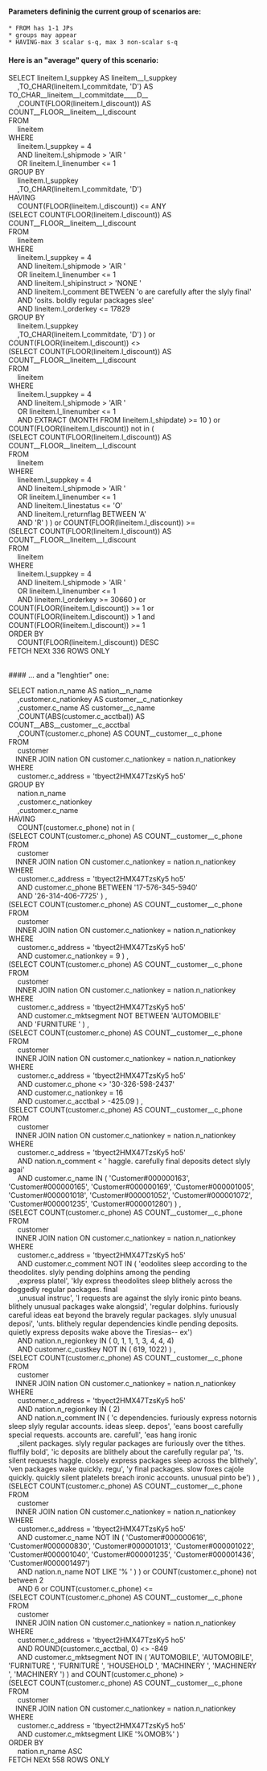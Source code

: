 
#### Parameters defininig the current group of scenarios are:
    * FROM has 1-1 JPs
    * groups may appear
    * HAVING-max 3 scalar s-q, max 3 non-scalar s-q

#### Here is an "average" query of this scenario:<br>



 SELECT lineitem.l_suppkey AS lineitem__l_suppkey<br>&emsp; ,TO_CHAR(lineitem.l_commitdate, 'D') AS TO_CHAR__lineitem__l_commitdate____D__<br>&emsp; ,COUNT(FLOOR(lineitem.l_discount)) AS COUNT__FLOOR__lineitem__l_discount<br>FROM<br>&emsp; lineitem <br>WHERE<br>&emsp; lineitem.l_suppkey =  4 <br>&emsp; AND lineitem.l_shipmode >  'AIR       ' <br>&emsp; OR lineitem.l_linenumber <=  1 <br>GROUP BY<br>&emsp; lineitem.l_suppkey <br>&emsp; ,TO_CHAR(lineitem.l_commitdate, 'D')  <br>HAVING<br>&emsp;  COUNT(FLOOR(lineitem.l_discount)) <= ANY  <br>(SELECT  COUNT(FLOOR(lineitem.l_discount)) AS COUNT__FLOOR__lineitem__l_discount <br>FROM<br>&emsp;  lineitem  <br>WHERE<br>&emsp; lineitem.l_suppkey =  4 <br>&emsp; AND lineitem.l_shipmode >  'AIR       ' <br>&emsp; OR lineitem.l_linenumber <=  1 <br>&emsp; AND lineitem.l_shipinstruct >  'NONE                     ' <br>&emsp; AND lineitem.l_comment BETWEEN  'o are carefully after the slyly final'<br>&emsp; AND 'osits. boldly regular packages slee' <br>&emsp; AND lineitem.l_orderkey <=  17829  <br>GROUP BY<br>&emsp; lineitem.l_suppkey <br>&emsp; ,TO_CHAR(lineitem.l_commitdate, 'D')  )    or COUNT(FLOOR(lineitem.l_discount)) <>  <br>(SELECT  COUNT(FLOOR(lineitem.l_discount)) AS COUNT__FLOOR__lineitem__l_discount <br>FROM<br>&emsp;  lineitem  <br>WHERE<br>&emsp; lineitem.l_suppkey =  4 <br>&emsp; AND lineitem.l_shipmode >  'AIR       ' <br>&emsp; OR lineitem.l_linenumber <=  1 <br>&emsp; AND EXTRACT (MONTH FROM lineitem.l_shipdate)  >=  10  )    or COUNT(FLOOR(lineitem.l_discount)) not in ( <br>(SELECT  COUNT(FLOOR(lineitem.l_discount)) AS COUNT__FLOOR__lineitem__l_discount <br>FROM<br>&emsp;  lineitem  <br>WHERE<br>&emsp; lineitem.l_suppkey =  4 <br>&emsp; AND lineitem.l_shipmode >  'AIR       ' <br>&emsp; OR lineitem.l_linenumber <=  1 <br>&emsp; AND lineitem.l_linestatus <=  'O' <br>&emsp; AND lineitem.l_returnflag BETWEEN  'A'<br>&emsp; AND 'R'  )  )  or COUNT(FLOOR(lineitem.l_discount)) >=  <br>(SELECT  COUNT(FLOOR(lineitem.l_discount)) AS COUNT__FLOOR__lineitem__l_discount <br>FROM<br>&emsp;  lineitem  <br>WHERE<br>&emsp; lineitem.l_suppkey =  4 <br>&emsp; AND lineitem.l_shipmode >  'AIR       ' <br>&emsp; OR lineitem.l_linenumber <=  1 <br>&emsp; AND lineitem.l_orderkey >=  30660  )    or COUNT(FLOOR(lineitem.l_discount)) >=  1   or COUNT(FLOOR(lineitem.l_discount)) >  1   and COUNT(FLOOR(lineitem.l_discount)) >=  1  <br>ORDER BY<br>&emsp; COUNT(FLOOR(lineitem.l_discount)) DESC <br>FETCH NEXt 336 ROWS ONLY


<br>#### ... and a "lenghtier" one:
<br>


 SELECT nation.n_name AS nation__n_name<br>&emsp; ,customer.c_nationkey AS customer__c_nationkey<br>&emsp; ,customer.c_name AS customer__c_name<br>&emsp; ,COUNT(ABS(customer.c_acctbal)) AS COUNT__ABS__customer__c_acctbal<br>&emsp; ,COUNT(customer.c_phone) AS COUNT__customer__c_phone<br>FROM<br>&emsp; customer<br>&emsp;INNER JOIN nation ON customer.c_nationkey = nation.n_nationkey <br>WHERE<br>&emsp; customer.c_address =  'tbyect2HMX47TzsKy5 ho5' <br>GROUP BY<br>&emsp; nation.n_name <br>&emsp; ,customer.c_nationkey <br>&emsp; ,customer.c_name  <br>HAVING<br>&emsp;  COUNT(customer.c_phone) not in ( <br>(SELECT  COUNT(customer.c_phone) AS COUNT__customer__c_phone <br>FROM<br>&emsp;  customer<br>&emsp;INNER JOIN nation ON customer.c_nationkey = nation.n_nationkey  <br>WHERE<br>&emsp; customer.c_address =  'tbyect2HMX47TzsKy5 ho5' <br>&emsp; AND customer.c_phone BETWEEN  '17-576-345-5940'<br>&emsp; AND '26-314-406-7725'  ) ,  <br>(SELECT  COUNT(customer.c_phone) AS COUNT__customer__c_phone <br>FROM<br>&emsp;  customer<br>&emsp;INNER JOIN nation ON customer.c_nationkey = nation.n_nationkey  <br>WHERE<br>&emsp; customer.c_address =  'tbyect2HMX47TzsKy5 ho5' <br>&emsp; AND customer.c_nationkey =  9  ) ,  <br>(SELECT  COUNT(customer.c_phone) AS COUNT__customer__c_phone <br>FROM<br>&emsp;  customer<br>&emsp;INNER JOIN nation ON customer.c_nationkey = nation.n_nationkey  <br>WHERE<br>&emsp; customer.c_address =  'tbyect2HMX47TzsKy5 ho5' <br>&emsp; AND customer.c_mktsegment NOT BETWEEN  'AUTOMOBILE'<br>&emsp; AND 'FURNITURE '  ) ,  <br>(SELECT  COUNT(customer.c_phone) AS COUNT__customer__c_phone <br>FROM<br>&emsp;  customer<br>&emsp;INNER JOIN nation ON customer.c_nationkey = nation.n_nationkey  <br>WHERE<br>&emsp; customer.c_address =  'tbyect2HMX47TzsKy5 ho5' <br>&emsp; AND customer.c_phone <>  '30-326-598-2437' <br>&emsp; AND customer.c_nationkey =  16 <br>&emsp; AND customer.c_acctbal >  -425.09  ) ,  <br>(SELECT  COUNT(customer.c_phone) AS COUNT__customer__c_phone <br>FROM<br>&emsp;  customer<br>&emsp;INNER JOIN nation ON customer.c_nationkey = nation.n_nationkey  <br>WHERE<br>&emsp; customer.c_address =  'tbyect2HMX47TzsKy5 ho5' <br>&emsp; AND nation.n_comment <  ' haggle. carefully final deposits detect slyly agai' <br>&emsp; AND customer.c_name IN  ( 'Customer#000000163', 'Customer#000000165', 'Customer#000000169', 'Customer#000001005', 'Customer#000001018', 'Customer#000001052', 'Customer#000001072', 'Customer#000001235', 'Customer#000001280')   ) ,  <br>(SELECT  COUNT(customer.c_phone) AS COUNT__customer__c_phone <br>FROM<br>&emsp;  customer<br>&emsp;INNER JOIN nation ON customer.c_nationkey = nation.n_nationkey  <br>WHERE<br>&emsp; customer.c_address =  'tbyect2HMX47TzsKy5 ho5' <br>&emsp; AND customer.c_comment NOT IN  ( 'eodolites sleep according to the theodolites. slyly pending dolphins among the pending<br>&emsp; ,express platel', 'kly express theodolites sleep blithely across the doggedly regular packages. final<br>&emsp; ,unusual instruc', 'l requests are against the slyly ironic pinto beans. blithely unusual packages wake alongsid', 'regular dolphins. furiously careful ideas eat beyond the bravely regular packages. slyly unusual deposi', 'unts. blithely regular dependencies kindle pending deposits. quietly express deposits wake above the Tiresias-- ex')  <br>&emsp; AND nation.n_regionkey IN  ( 0, 1, 1, 1, 3, 4, 4, 4)  <br>&emsp; AND customer.c_custkey NOT IN  ( 619, 1022)   ) ,  <br>(SELECT  COUNT(customer.c_phone) AS COUNT__customer__c_phone <br>FROM<br>&emsp;  customer<br>&emsp;INNER JOIN nation ON customer.c_nationkey = nation.n_nationkey  <br>WHERE<br>&emsp; customer.c_address =  'tbyect2HMX47TzsKy5 ho5' <br>&emsp; AND nation.n_regionkey IN  ( 2)  <br>&emsp; AND nation.n_comment IN  ( 'c dependencies. furiously express notornis sleep slyly regular accounts. ideas sleep. depos', 'eans boost carefully special requests. accounts are. carefull', 'eas hang ironic<br>&emsp; ,silent packages. slyly regular packages are furiously over the tithes. fluffily bold', 'ic deposits are blithely about the carefully regular pa', 'ts. silent requests haggle. closely express packages sleep across the blithely', 'ven packages wake quickly. regu', 'y final packages. slow foxes cajole quickly. quickly silent platelets breach ironic accounts. unusual pinto be')   ) ,  <br>(SELECT  COUNT(customer.c_phone) AS COUNT__customer__c_phone <br>FROM<br>&emsp;  customer<br>&emsp;INNER JOIN nation ON customer.c_nationkey = nation.n_nationkey  <br>WHERE<br>&emsp; customer.c_address =  'tbyect2HMX47TzsKy5 ho5' <br>&emsp; AND customer.c_name NOT IN  ( 'Customer#000000616', 'Customer#000000830', 'Customer#000001013', 'Customer#000001022', 'Customer#000001040', 'Customer#000001235', 'Customer#000001436', 'Customer#000001497')  <br>&emsp; AND nation.n_name NOT LIKE  '%     '  )  )  or COUNT(customer.c_phone) not between  2<br>&emsp; AND 6   or COUNT(customer.c_phone) <=  <br>(SELECT  COUNT(customer.c_phone) AS COUNT__customer__c_phone <br>FROM<br>&emsp;  customer<br>&emsp;INNER JOIN nation ON customer.c_nationkey = nation.n_nationkey  <br>WHERE<br>&emsp; customer.c_address =  'tbyect2HMX47TzsKy5 ho5' <br>&emsp; AND ROUND(customer.c_acctbal, 0)  <>  -849 <br>&emsp; AND customer.c_mktsegment NOT IN  ( 'AUTOMOBILE', 'AUTOMOBILE', 'FURNITURE ', 'FURNITURE ', 'HOUSEHOLD ', 'MACHINERY ', 'MACHINERY ', 'MACHINERY ')   )    and COUNT(customer.c_phone) >  <br>(SELECT  COUNT(customer.c_phone) AS COUNT__customer__c_phone <br>FROM<br>&emsp;  customer<br>&emsp;INNER JOIN nation ON customer.c_nationkey = nation.n_nationkey  <br>WHERE<br>&emsp; customer.c_address =  'tbyect2HMX47TzsKy5 ho5' <br>&emsp; AND customer.c_mktsegment LIKE  '%OMOB%'  )   <br>ORDER BY<br>&emsp; nation.n_name ASC <br>FETCH NEXt 558 ROWS ONLY

